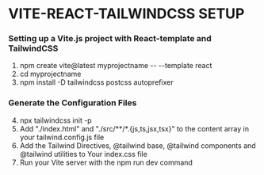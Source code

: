 <h1>VITE-REACT-TAILWINDCSS SETUP</h1>

<h3>Setting up a Vite.js project with React-template and TailwindCSS</h3>

1. npm create vite@latest myprojectname -- --template react<br>
2. cd myprojectname
3. npm install -D tailwindcss postcss autoprefixer

<h3>Generate the Configuration Files</h3>

4. npx tailwindcss init -p
5. Add "./index.html" and "./src/**/*.{js,ts,jsx,tsx}" to the content array in your tailwind.config.js file
6. Add the Tailwind Directives, @tailwind base,  @tailwind components and @tailwind utilities to Your index.css file
7. Run your Vite server with the npm run dev command
